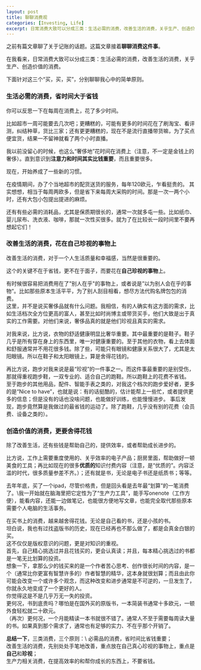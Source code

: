 ```yaml
---
layout: post
title: 聊聊消费观
categories: [Investing, Life]
excerpt: 日常消费大致可以分成三类：生活必需的消费，改善生活的消费，关乎生产、创造价值的消费，每种消费都有对应的原则。
---
```


之前有篇文章聊了关于记账的话题。这篇文章接着**聊聊消费这件事**。

在我看来，日常消费大致可以分成三类：生活必需的消费，改善生活的消费，关乎生产、创造价值的消费。

下面针对这三个“买，买，买”，分别聊聊我心中的简单原则。

### 生活必需的消费，省时间大于省钱
你可以反思一下在每周在消费上，花了多少时间。

比如超市一周可能要去几次吧；更糟糕的，可能有更多的时间花在了刷淘宝、看评测，纠结种草，货比三家；还有更更糟糕的，现在不是流行直播带货嘛，为了买点便宜货，结果一不留神就看了两个小时直播。

我以前没留心的时候，也这么“奢侈地”花时间在消费上（注意，不一定是金钱上的奢侈）。直到意识到**注意力和时间其实比钱重要**，而且重要很多。

现在，开始养成了一些新的习惯。

在疫情期间，办了个当地超市的配货送货的服务，每年120欧元，乍看挺贵的。
其实想想，相当于每周两欧多，但是省下来每周大采购的时间。那是一次一两个小时，还有大包小包提出提进的麻烦。

还有有些必需的消耗品，尤其是保质期很长的，通常一次就多屯一些。比如纸巾、婴儿尿布、洗衣液、咖啡，那就一次性买很多。就为了在比较长一段时间里不要再想起它们！

### 改善生活的消费，花在自己珍视的事物上

改善生活的消费，对于一个人生活质量和幸福感，当然是很重要的。

这个的关键不在于省钱，更不在于面子，而要花在**自己珍视的事物**上。

有时候很容易把消费用在了"别人在乎"的事物上，或者说是”以为别人会在乎的事物“。比如那些原本生活平平，为了别人刮目相看，想尽方法代购名牌包包的消费。\
这里，并不是说买奢侈品就有什么问题。我相信，有的人确实有这方面的需求，比如生活档次全方位更高的富人，甚至比如时尚博主或带货买手，他们大致是出于真实的工作需要。对他们来说，奢侈品真的就是他们珍视且真实的需求。

对我来说，比方说，衣物的舒适健康明显比奢华重要。其中最重要的是鞋子。鞋子几乎是所有穿在身上的东西里，唯一对健康重要的。至于其他的衣物，看上去体面和舒服通常并不用花很多钱。除了些，可能只有眼镜和健康关系很大了，尤其是太阳眼镜。所以在鞋子和太阳眼镜上，算是舍得花钱的。

再比方说，跑步对我来说是最“珍视”的一件事之一。而这件事最重要的是别受伤，那就得重视跑步鞋，一双专业的、适合自己的跑鞋。所以跑鞋上的花费不省钱。\
至于跑步的其他用品，配件、智能手表之类的，对我这个档次的跑步爱好者，更多的是“Nice to have”，也就是说：有的话挺酷的，估计能帮上一些忙，或者提供更多的信息；但是没有的话也没啥问题，也能做好训练，也能慢慢进步。
事后发现，跑步竟然算是我做过的最省钱的运动了。除了跑鞋，几乎没有别的花费（会员费、设备之类的）。


### 创造价值的消费，更要舍得花钱

除了改善生活，还有些钱是帮助自己的，提供效率，或者帮助成长进步的。

比方说，工作上需要重度使用的、关乎效率的电子产品；厨房里面，帮助做好一顿美食的工具；再比如现在的很多**优质的**知识付费内容（注意，是“优质的”。内容泛滥的时代，很多质量参差不齐。）；还有就是书，无论是电子书还是纸质书；等等。

去年年底，买了一个ipad，尽管价格贵，但是回头看是去年最“划算”的一笔消费了。\我一开始就在脑海里把它定性为了“生产力工具”，能手写onenote（工作方便），能看内容，还能一边做笔记，也能很方便地写文章，也能完全取代那些原本需要个人电脑的生活事务。

在买书上的消费，越来越舍得花钱。无论是自己看的书，还是小孩的书。\
坦白说，我也有过找盗版书的历史，现在已经再也不那么做了，都是会真金白银的买。\
这不仅仅是版权意识的问题，更是对知识的重视。\
首先，自己精心挑选过并且花钱买的，更会认真读；并且，每本精心挑选过的书都是一笔无比划算的投资。\
想象一下，拿那么少的钱买来的是一个作者苦心思考、创作很长时间的内容，是一个（通常比你更富有智慧许多的）作者智慧的精华，这本身就很划算；而且由此你可能会改变一个或许多个观念，而这种改变和进步通常是不可逆的，一旦发生了，你就永久地变成了一个更好的人。\
你觉得这是不是几乎万无一失的投资。\
更何况，书到底贵吗？哪怕是在国外买的原版书，一本简装书通常十多欧元，一顿外食轻松就二十欧元。\
（再次）更何况，一个月能精读一本书就很不错了。通常人不至于需要每周读大量的书。如果真到那个需求了，通常也有足够的实力、不在乎那个开销了。

**总结一下**，三类消费，三个原则：\ 
必需品的消费，省时间比省钱重要；\
改善生活的消费，先别处处手笔地改善，重点放在自己真心珍视的事物上，重点是**自己**和**珍视**；\
生产力相关消费，在提高效率的和帮你成长的东西上，不要省钱。


